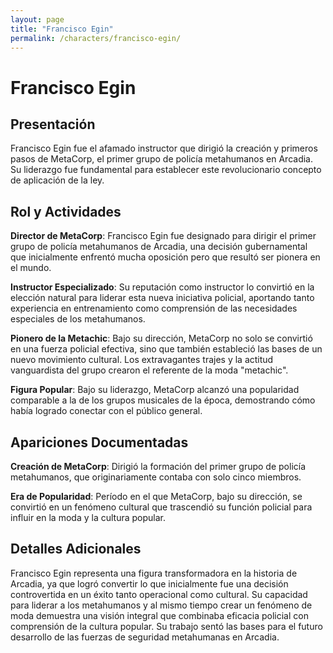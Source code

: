 ```yaml
---
layout: page
title: "Francisco Egin"
permalink: /characters/francisco-egin/
---
```


# Francisco Egin

## Presentación

Francisco Egin fue el afamado instructor que dirigió la creación y primeros pasos de MetaCorp, el primer grupo de policía metahumanos en Arcadia. Su liderazgo fue fundamental para establecer este revolucionario concepto de aplicación de la ley.

## Rol y Actividades

**Director de MetaCorp**: Francisco Egin fue designado para dirigir el primer grupo de policía metahumanos de Arcadia, una decisión gubernamental que inicialmente enfrentó mucha oposición pero que resultó ser pionera en el mundo.

**Instructor Especializado**: Su reputación como instructor lo convirtió en la elección natural para liderar esta nueva iniciativa policial, aportando tanto experiencia en entrenamiento como comprensión de las necesidades especiales de los metahumanos.

**Pionero de la Metachic**: Bajo su dirección, MetaCorp no solo se convirtió en una fuerza policial efectiva, sino que también estableció las bases de un nuevo movimiento cultural. Los extravagantes trajes y la actitud vanguardista del grupo crearon el referente de la moda "metachic".

**Figura Popular**: Bajo su liderazgo, MetaCorp alcanzó una popularidad comparable a la de los grupos musicales de la época, demostrando cómo había logrado conectar con el público general.

## Apariciones Documentadas

**Creación de MetaCorp**: Dirigió la formación del primer grupo de policía metahumanos, que originariamente contaba con solo cinco miembros.

**Era de Popularidad**: Período en el que MetaCorp, bajo su dirección, se convirtió en un fenómeno cultural que trascendió su función policial para influir en la moda y la cultura popular.

## Detalles Adicionales

Francisco Egin representa una figura transformadora en la historia de Arcadia, ya que logró convertir lo que inicialmente fue una decisión controvertida en un éxito tanto operacional como cultural. Su capacidad para liderar a los metahumanos y al mismo tiempo crear un fenómeno de moda demuestra una visión integral que combinaba eficacia policial con comprensión de la cultura popular. Su trabajo sentó las bases para el futuro desarrollo de las fuerzas de seguridad metahumanas en Arcadia.
